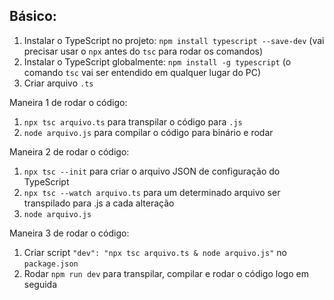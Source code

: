 <h2>Básico:</h2>
<ol>
  <li>Instalar o TypeScript no projeto: <code>npm install typescript --save-dev</code> (vai precisar usar o <code>npx</code> antes do <code>tsc</code> para rodar os comandos)</li>
  <li>Instalar o TypeScript globalmente: <code>npm install -g typescript</code> (o comando <code>tsc</code> vai ser entendido em qualquer lugar do PC)</li>
  <li>Criar arquivo <code>.ts</code></li>
</ol>
<p>Maneira 1 de rodar o código:</p>
<ol>
  <li><code>npx tsc arquivo.ts</code> para transpilar o código para <code>.js</code></li>
  <li><code>node arquivo.js</code> para compilar o código para binário e rodar</li>
</ol>
<p>Maneira 2 de rodar o código:</p>
<ol>
  <li><code>npx tsc --init</code> para criar o arquivo JSON de configuração do TypeScript</li>
  <li><code>npx tsc --watch arquivo.ts</code> para um determinado arquivo ser transpilado para .js a cada alteração</li>
  <li><code>node arquivo.js</code></li>
</ol>
<p>Maneira 3 de rodar o código:</p>
<ol>
  <li>Criar script <code>"dev": "npx tsc arquivo.ts & node arquivo.js"</code> no <code>package.json</code></li>
  <li>Rodar <code>npm run dev</code> para transpilar, compilar e rodar o código logo em seguida</li>
</ol>
